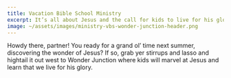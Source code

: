 ```yaml
---
title: Vacation Bible School Ministry
excerpt: It’s all about Jesus and the call for kids to live for his glory.
image: ~/assets/images/ministry-vbs-wonder-junction-header.png
---
```


Howdy there, partner! You ready for a grand ol’ time next summer, discovering the wonder of Jesus? If so, grab yer stirrups and lasso and hightail it out west to Wonder Junction where kids will marvel at Jesus and learn that we live for his glory.
